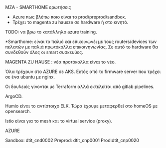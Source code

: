 MZA - SMARTHOME
ερωτήσεις
 - Azure πως βλέπω ποιο είναι το prod/preprod/sandbox.
 - Τρέχει το magenta zu hausze σε hardware ή στο κινητό.

TODO: να βρω το κατάλληλο azure training.

*Smarthome: είναι το παλιό και επικοινωνέι με τους routers/devices των πελατών με παλιά πρωτόκολλα επικοινηνωνίας. Σε αυτό το hardware θα συνδεθούν όλες οι smart συσκευύες.

MAGENTA ZU HAUSE : νέα προτόκολλα είναι το νέο. 



Όλα τρέχουν στο AZURE σε AKS. Εκτός από το firmware server που τρέχει σε ένα ubuntu με nginx.

Οι δουλειές γίνονται με Terraform αλλά εκτελείται από gitlab pipelines.

ArgoCD.

Humio είναι το αντίστοιχο ELK. Τώρα έχουμε μεταφερθεί στο homeOS με opensearch.

Istio είναι για το mesh και το virtual service (proxy).

AZURE

Sandbox: dtit_cnd0002
Preprod: dtit_cnp0001
Prod:dtit_cnp0020
